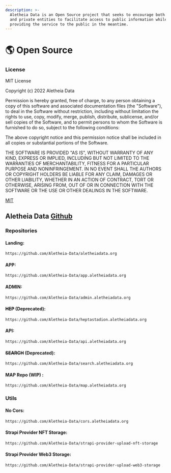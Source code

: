 ```yaml
---
description: >-
  Aletheia Data is an Open Source project that seeks to encourage both public
  and private entities to facilitate access to public information while
  providing the service to the public in the meantime.
---
```


# 🌎 Open Source&#x20;

### License

MIT License

Copyright (c) 2022 Aletheia Data

Permission is hereby granted, free of charge, to any person obtaining a copy of this software and associated documentation files (the "Software"), to deal in the Software without restriction, including without limitation the rights to use, copy, modify, merge, publish, distribute, sublicense, and/or sell copies of the Software, and to permit persons to whom the Software is furnished to do so, subject to the following conditions:

The above copyright notice and this permission notice shall be included in all copies or substantial portions of the Software.

THE SOFTWARE IS PROVIDED "AS IS", WITHOUT WARRANTY OF ANY KIND, EXPRESS OR IMPLIED, INCLUDING BUT NOT LIMITED TO THE WARRANTIES OF MERCHANTABILITY, FITNESS FOR A PARTICULAR PURPOSE AND NONINFRINGEMENT. IN NO EVENT SHALL THE AUTHORS OR COPYRIGHT HOLDERS BE LIABLE FOR ANY CLAIM, DAMAGES OR OTHER LIABILITY, WHETHER IN AN ACTION OF CONTRACT, TORT OR OTHERWISE, ARISING FROM, OUT OF OR IN CONNECTION WITH THE SOFTWARE OR THE USE OR OTHER DEALINGS IN THE SOFTWARE.

[MIT](https://choosealicense.com/licenses/mit/)

## Aletheia Data [Github](https://github.com/Aletheia-Data)

### Repositories

#### Landing:

```
https://github.com/Aletheia-Data/aletheiadata.org
```

#### APP:

```
https://github.com/Aletheia-Data/app.aletheiadata.org
```

#### ADMIN:

```
https://github.com/Aletheia-Data/admin.aletheiadata.org
```

#### ~~HEP~~ (Deprecated):

```
https://github.com/Aletheia-Data/heptastadion.aletheiadata.org
```

#### API:

```
https://github.com/Aletheia-Data/api.aletheiadata.org
```

#### ~~SEARCH~~ (Deprecated):

```
https://github.com/Aletheia-Data/search.aletheiadata.org
```

#### MAP Repo (WIP) :

```
https://github.com/Aletheia-Data/map.aletheiadata.org
```



### Utils

#### No Cors:

```
https://github.com/Aletheia-Data/cors.aletheiadata.org
```

#### Strapi Provider NFT Storage:

```
https://github.com/Aletheia-Data/strapi-provider-upload-nft-storage
```

#### Strapi Provider Web3 Storage:

```
https://github.com/Aletheia-Data/strapi-provider-upload-web3-storage
```
